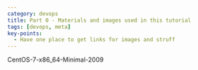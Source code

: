 ```yaml
---
category: devops
title: Part 0 - Materials and images used in this tutorial
tags: [devops, meta]
key-points: 
  - Have one place to get links for images and struff
--- 
```


CentOS-7-x86_64-Minimal-2009